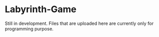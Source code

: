 # Labyrinth-Game

Still in development. Files that are uploaded here are currently only for programming purpose.
